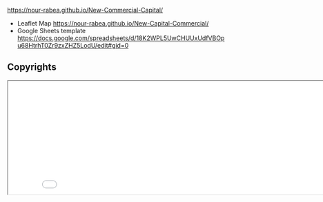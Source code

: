 https://nour-rabea.github.io/New-Commercial-Capital/
- Leaflet Map https://nour-rabea.github.io/New-Capital-Commercial/
- Google Sheets template https://docs.google.com/spreadsheets/d/18K2WPL5UwCHUUxUdfVBOpu68HtrhT0Zr9zxZHZ5LodU/edit#gid=0

   
## Copyrights
   <iframe src="Media/Nour.jpg" width="845" height="262"></iframe>
